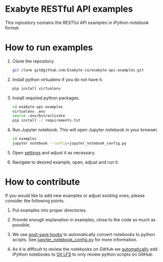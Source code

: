 # Exabyte RESTful API examples

This repository contains the RESTful API examples in iPython notebook format.

# How to run examples

1. Clone the repository.
    
    ```bash
    git clone git@github.com:Exabyte-io/exabyte-api-examples.git
    ```

2. Install python virtualenv if you do not have it.
    ```bash
    pip install virtualenv
    ```

3. Install required python packages.

    ```bash
    cd exabyte-api-examples
    virtualenv .env
    source .env/bin/activate
    pip install -r requirements.txt
    ```

4. Run Jupyter notebook. This will open Jupyter notebook in your browser.

    ```bash
    cd examples
    jupyter notebook --config=jupyter_notebook_config.py
    ```

5. Open [settings](examples/settings.ipynb) and adjust it as necessary.

6. Navigate to desired example, open, adjust and run it.

# How to contribute

If you would like to add new examples or adjust existing ones, please consider the following points.

1. Put examples into proper directories.

2. Provide enough explanation in examples, close to the code as much as possible.

3. We use [post-save hooks](https://jupyter-notebook.readthedocs.io/en/stable/extending/savehooks.html) to automatically convert notebooks to python scripts. See [jupyter_notebook_config.py](jupyter_notebook_config.py) for more information.
 
4. As it is difficult to review the notebooks on GitHub we [automatically](.gitattributes) add iPython notebooks to [Git LFS](https://git-lfs.github.com/) to only review python scripts on GitHub.
